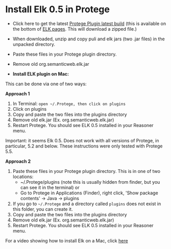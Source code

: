 # Install Elk 0.5 in Protege

- Click here to get the latest [Protege Plugin latest build](https://oss.sonatype.org/service/local/artifact/maven/content?r=snapshots&g=org.semanticweb.elk&a=elk-distribution-protege&e=zip&v=LATEST) (this is available on the bottom of [ELK pages](https://github.com/liveontologies/elk-reasoner/wiki/GettingElk). This will download a zipped file.)

- When downloaded, unzip and copy puli and elk jars (two .jar files) in the unpacked directory.
-  Paste these files in your Protege plugin directory.
-  Remove old org.semanticweb.elk.jar

- **Install ELK plugin on Mac:**

This can be done via one of two ways:

**Approach 1**

1. In Terminal:
    `open ~/.Protege, then click on plugins`
2. Click on plugins
3. Copy and paste the two files into the plugins directory
4. Remove old elk.jar (Ex. org.semanticweb.elk.jar)
5. Restart Protege. You should see ELK 0.5 installed in your Reasoner menu. 
    
Important: it seems Elk 0.5. Does not work with all versions of Protege, in particular, 5.2 and below. These instructions were only tested with Protege 5.5.

**Approach 2**

1. Paste these files in your Protege plugin directory. This is in one of two locations:
    - ~/.Protege/plugins (note this is usually hidden from finder, but you can see it in the terminal) or
    - Go to Protege in Applications (Finder), right click, 'Show package contents' -> Java -> plugins
2. If you go to `~/.Protege` and a directory called `plugins` does not exist in this folder, you can create it.
3. Copy and paste the two files into the plugins directory
4. Remove old elk.jar (Ex. org.semanticweb.elk.jar)
5. Restart Protege. You should see ELK 0.5 installed in your Reasoner menu. 

For a video showing how to install Elk on a Mac, click [here]([https://www.dropbox.com/s/n3td2n48xmwd3mj/Install_ELK_0.5.mov?dl=0](https://drive.google.com/file/d/1sV8LYHB1x11sVMXiDKlWix_5WircYx0E/view?usp=sharing))   
